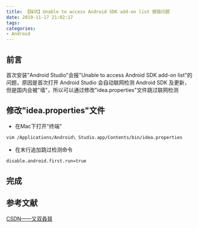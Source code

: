 ```yaml
---
title: 【踩坑】Unable to access Android SDK add-on list 报错问题
date: 2019-11-17 21:02:17
tags:
categories:
- Android
---
```


## 前言

首次安装"Android Studio"会报"Unable to access Android SDK add-on list"的问题，原因是首次打开 Android Studio 会自动联网检测 Android SDK 及更新，但是国内会被"墙"，所以可以通过修改"idea.properties"文件跳过联网检测

<!-- more -->

## 修改"idea.properties"文件

- 在Mac下打开"终端"

``` bash
vim /Applications/Android\ Studio.app/Contents/bin/idea.properties
```

- 在末行追加跳过检测命令

``` bash
disable.android.first.run=true
```

## 完成

## 参考文献

[CSDN——又双叒叕](https://blog.csdn.net/u014471160/article/details/78505653)

